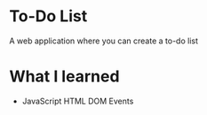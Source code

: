 # To-Do List

A web application where you can create a to-do list

# What I learned

- JavaScript HTML DOM Events
